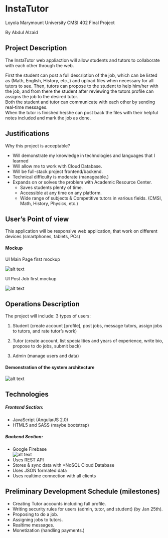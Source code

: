 # InstaTutor
Loyola Marymount University CMSI 402 Final Project

By Abdul Alzaid

## Project Description

The InstaTutor web appliaction will allow students and tutors to collaborate with each other through the web. 

 First the student can post a full description of the job, which can be listed as (Math, English, History, etc.,) and upload files when necessary for all tutors to see.  Then, tutors can propose to the student to help him/her with the job, and from there the student after reviewing the tutors profile can assigns the job to the desired tutor.  
 Both the student and tutor can communicate with each other by sending real-time messages.  
When the tutor is finished he/she can post back the files with their helpful notes included and mark the job as done.

## Justifications

Why this project is acceptable?

  * Will demonstrate my knowledge in technologies and languages that I learned
  * Will allow me to work with Cloud Database.
  * Will be full-stack project frontend/backend.
  * Technical difficulty is moderate (manageable.)
  * Expands on or solves the problem with Academic Resource Center.
    *  Saves students plenty of time.
    *  Accessible at any time on any platform.
    *  Wide range of subjects & Competitive tutors in various fields.  (CMSI, Math, History, Physics, etc.)

## User’s Point of view

This application will be responsive web application, that work on different devices (smartphones, tablets, PCs)

#### Mockup

 UI Main Page first mockup
 
 ![alt text](https://github.com/AbdulZaid/schooltutoring/blob/master/images/first_mockup.png "UI Main Page first mockup")

 UI Post Job first mockup
 
 ![alt text](https://github.com/AbdulZaid/schooltutoring/blob/master/images/first_mockup1.png "UI Post Job first mockup")

 
## Operations Description

The project will include:
 3 types of users: 

1. Student (create account [profile], post jobs, message tutors, assign jobs to tutors, and rate tutor’s work)

2. Tutor (create account, list specialities and years of experience, write bio, propose to do jobs, submit back)

3. Admin (manage users and data)

#### Demonstration of the system architecture

 ![alt text](https://github.com/AbdulZaid/schooltutoring/blob/master/images/Untitled%20drawing%20(4).jpg "System Architecture")



## Technologies

##### Frontend Section:
 * JavaScript (AngularJS 2.0)
 * HTML5 and SASS (maybe bootstrap)

##### Backend Section:
 * Google Firebase   
 ![alt text](https://github.com/AbdulZaid/schooltutoring/blob/master/images/Firebase.png "Firebase")
  * Uses REST API
  * Stores & sync data with *NoSQL Cloud Database
  * Uses JSON formated data
  * Uses realtime connection with all clients


## Preliminary Development Schedule (milestones)

 * Creating Tutor accounts including full profile.
 * Writing security rules for users (admin, tutor, and student) (by Jan 25th).
 * Proposing to do a job.
 * Assigning jobs to tutors.
 * Realtime messages.
 * Monetization (handling payments.)

